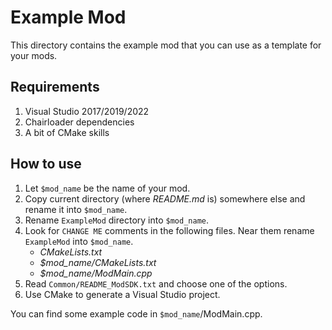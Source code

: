 Example Mod
============

This directory contains the example mod that you can use as a template for your mods.


Requirements
-------------

1. Visual Studio 2017/2019/2022
2. Chairloader dependencies
3. A bit of CMake skills


How to use
-----------

1. Let `$mod_name` be the name of your mod.
2. Copy current directory (where *README.md* is) somewhere else and rename it into `$mod_name`.
3. Rename `ExampleMod` directory into `$mod_name`.
4. Look for `CHANGE ME` comments in the following files. Near them rename `ExampleMod` into `$mod_name`.
   - *CMakeLists.txt*
   - *$mod_name/CMakeLists.txt*
   - *$mod_name/ModMain.cpp*
5. Read `Common/README_ModSDK.txt` and choose one of the options.
6. Use CMake to generate a Visual Studio project.

You can find some example code in `$mod_name`/ModMain.cpp.
